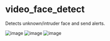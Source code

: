 # video_face_detect
Detects unknown/intruder face and send alerts.


![image](https://user-images.githubusercontent.com/10601417/192078778-3de45591-6623-40be-8da0-09893618cd4f.png)
![image](https://user-images.githubusercontent.com/10601417/192078786-8bf91961-a77b-4656-9f1e-79879da2a2f9.png)
![image](https://user-images.githubusercontent.com/10601417/192078814-c70d9df1-ffa5-4806-b3ae-f43f20ebe0e2.png)
